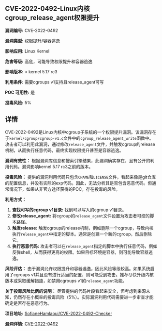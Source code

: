 ## CVE-2022-0492-Linux内核cgroup_release_agent权限提升

**漏洞编号:** CVE-2022-0492

**漏洞类型:** 权限提升/容器逃逸

**影响应用:** Linux Kernel

**危害等级:** 高危，可能导致权限提升和容器逃逸

**影响版本:** < kernel 5.17 rc3

**利用条件:** 需要cgroups v1支持且release_agent可写

**POC 可用性:** 是

**投毒风险:** 5%

## 详情

CVE-2022-0492是Linux内核中cgroup子系统的一个权限提升漏洞。该漏洞存在于`kernel/cgroup/cgroup-v1.c`文件中的`cgroup_release_agent_write`函数中。攻击者可以利用此漏洞，通过修改`release_agent`文件，并触发cgroup的release机制，从而执行任意代码，最终实现权限提升甚至是容器逃逸。

**漏洞有效性：**
根据漏洞库信息和搜索引擎结果，此漏洞确实存在，且有公开的利用代码。漏洞影响kernel 5.17 rc3之前的版本。

**投毒风险：**
提供的漏洞利用代码只包含`CNAME`和`LICENSE`文件，看起来像是git仓库的配置信息，并没有实际的exp代码。因此，无法分析其是否包含恶意代码。但通常情况下，如果从非官方途径获得的POC，存在投毒的风险。

**利用方式：**
1.  **查找可写的cgroup v1目录:** 找到可以写入的cgroup v1目录。
2.  **修改release_agent:** 将cgroup的`release_agent`文件设置为攻击者可控的脚本路径。
3.  **触发release:** 触发cgroup的release机制，例如删除一个cgroup，导致内核执行`release_agent`中指定的脚本。通常是创建一个新的cgroup，然后删除它。
4.  **执行恶意代码:** 攻击者可以在`release_agent`指定的脚本中执行任意代码，例如反弹shell，从而获得更高的权限。如果目标环境是容器，则可能导致容器逃逸。

**风险评估：**
由于漏洞允许权限提升和容器逃逸，因此风险等级较高。如果系统启用了cgroups v1并且没有进行适当的配置，则可能受到攻击。推荐尽快升级内核版本或采取缓解措施，如禁用cgroups v1的`release_agent`功能。

**关于投毒风险比例的说明：**
尽管提供的代码片段看起来安全，但考虑到来源未知，仍然存在小概率的投毒风险（5%）。实际漏洞利用代码需要进一步审查才能确定是否存在恶意行为。

**项目地址:** [SofianeHamlaoui/CVE-2022-0492-Checker](https://github.com/SofianeHamlaoui/CVE-2022-0492-Checker)

**漏洞详情:** [CVE-2022-0492](https://nvd.nist.gov/vuln/detail/CVE-2022-0492)
